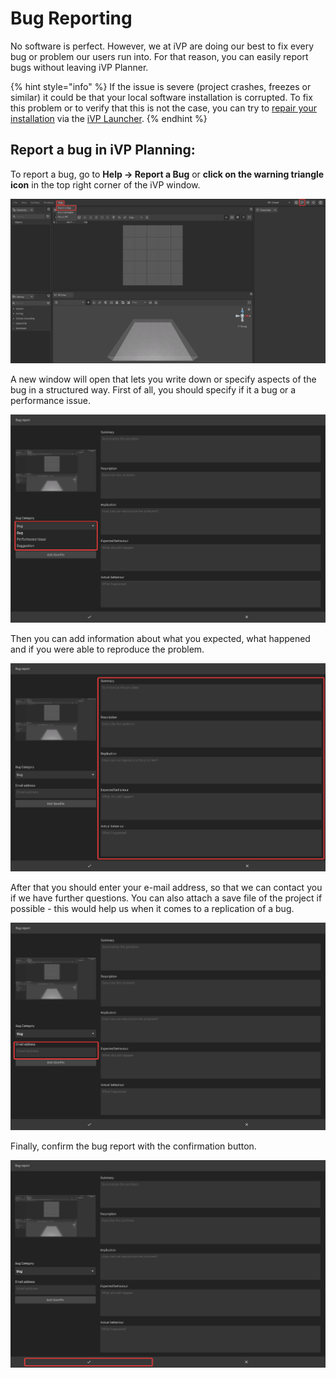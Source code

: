 # Bug Reporting

No software is perfect. However, we at iVP are doing our best to fix every bug or problem our users run into. For that reason, you can easily report bugs without leaving iVP Planner.

{% hint style="info" %}
If the issue is severe (project crashes, freezes or similar) it could be that your local software installation is corrupted. To fix this problem or to verify that this is not the case, you can try to [repair your installation](../ivp-launcher/application-management/repair-installations.md) via the [iVP Launcher](../ivp-launcher/).
{% endhint %}

## Report a bug in iVP Planning:

To report a bug, go to **Help -> Report a Bug** or **click on the warning triangle icon** in the top right corner of the iVP window.

![](../../.gitbook/assets/iVP_Planning_BugReporting.png)

A new window will open that lets you write down or specify aspects of the bug in a structured way. First of all, you should specify if it a bug or a performance issue.&#x20;

![](../../.gitbook/assets/iVP_Planning_BugReportingCategory.png)

Then you can add information about what you expected, what happened and if you were able to reproduce the problem.

![](../../.gitbook/assets/iVP_Planning_BugReportingProblem.png)

After that you should enter your e-mail address, so that we can contact you if we have further questions. You can also attach a save file of the project if possible - this would help us when it comes to a replication of a bug.

![](../../.gitbook/assets/iVP_Planning_BugReportingEmailAddress.png)

Finally, confirm the bug report with the confirmation button.

![](../../.gitbook/assets/iVP_Planning_BugReportingConfirmation.png)